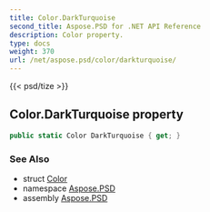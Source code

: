 ```yaml
---
title: Color.DarkTurquoise
second_title: Aspose.PSD for .NET API Reference
description: Color property. 
type: docs
weight: 370
url: /net/aspose.psd/color/darkturquoise/
---
```

{{< psd/tize >}}
## Color.DarkTurquoise property

```csharp
public static Color DarkTurquoise { get; }
```

### See Also

* struct [Color](../)
* namespace [Aspose.PSD](../../color/)
* assembly [Aspose.PSD](../../../)


